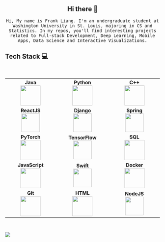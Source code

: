 
<h2 align="center"> Hi there 👋 <br/> </h2> 

<p align="center"> <samp>Hi, My name is Frank Liang. I'm an undergraduate student at Washington University in St. Louis, majoring in CS and Statistics. In my repos, you'll find interesting projects related to Full-stack Development, Deep Learning, Mobile Apps, Data Science and Interactive Visualizations.
  
  
## Tech Stack :computer:

<br>
<table>
<tbody>

<tr>
  <td align="center" width="20%">
  <span><b><center>Java</center></b></span> 
  <img height=65px src="https://icons8.com/icon/Pd2x9GWu9ovX/java.png"> 
  </td>
  
  <td align="center" width="20%">
  <span><b><center>Python</center></b></span> 
  <img height=65px src="https://img.icons8.com/color/2x/python.png"> 
  </td>
  
  <td align="center" width="20%">
  <span><b><center>C++</center></b></span> 
  <img height=65px src="https://isocpp.org/assets/images/cpp_logo.png"> 
  </td>

</tr>

<tr>
  <td align="center" width="20%">
  <span><b><center>ReactJS</center></b></span> 
  <img height=60px src="https://img.icons8.com/ultraviolet/2x/react.png"> 
  </td>

  <td align="center" width="20%">
  <span><b><center>Django</center></b></span> 
  <img height=60px src="https://icons8.com/icon/mUBILbYvUMq8/django.png"> 
  </td>

  <td align="center" width="20%">
  <span><b><center>Spring</center></b></span> 
  <img height=60px src="https://icons8.com/icon/2oBx9FpXcbLa/spring-boot.png"> 
  </td>
  
</tr>  

<tr>
  <td align="center" width="20%">
  <span><b><center>PyTorch</center></b></span> 
  <img height=65px src="https://icons8.com/icon/jH4BpkMnRrU5/pytorch.png"> 
  </td>
  
  <td align="center" width="20%">
  <span><b><center>TensorFlow</center></b></span> 
  <img height=60px src="https://icons8.com/icon/n3QRpDA7KZ7P/tensorflow.png"> 
  </td>
  

  <td align="center" width="20%">
  <span><b><center>SQL</center></b></span> 
  <img height=65px src="https://img.icons8.com/ios-filled/2x/sql.png"> 
  </td>
  

</tr>

<tr>
  <td align="center" width="20%">
  <span><b><center>JavaScript</center></b></span> 
  <img height=65px src="https://img.icons8.com/color/2x/javascript.png"> 
  </td>
  
  <td align="center" width="20%">
  <span><b><center>Swift</center></b></span> 
  <img height=60px src="https://img.icons8.com/fluent/96/swift.png"> 
  </td>
  

  <td align="center" width="20%">
  <span><b><center>Docker</center></b></span> 
  <img height=65px src="![image](https://github.com/NingyueLiang/NingyueLiang/assets/71284395/954c176a-2d06-44eb-82a5-b7b5fb8f7459)
"> 
  </td>
  

</tr>

<tr>
  <td align="center" width="20%">
  <span><b><center>Git</center></b></span> 
  <img height=65px src="https://img.icons8.com/ios-glyphs/2x/github-2.png"> 
  </td>
  
  <td align="center" width="20%">
  <span><b><center>HTML</center></b></span> 
  <img height=65px src="https://img.icons8.com/color/2x/html-5.png"> 
  </td>

  <td align="center" width="20%">
  <span><b><center>NodeJS</center></b></span> 
  <img height=60px src="https://img.icons8.com/color/2x/nodejs.png"> 
  </td>

</tr>

</tbody>
</table>

<br />
<p align="left">
<a href="https://www.linkedin.com/in/ningyue-liang-frank/"><img src="https://img.shields.io/badge/linkedin-%230077B5.svg?&style=for-the-badge&logo=linkedin&logoColor=white"/></a>
</p>


